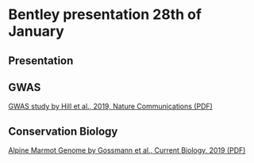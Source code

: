 # Bentley presentation 28th of January

## Presentation

## GWAS

[GWAS study by Hill et al., 2019, Nature Communications (PDF)](GWAS_Income_2019_NatComm.pdf)

## Conservation Biology

[Alpine Marmot Genome by Gossmann et al., Current Biology, 2019 (PDF)](Alpine_Marmot_Genome_2019_Current_Biology.pdf)


